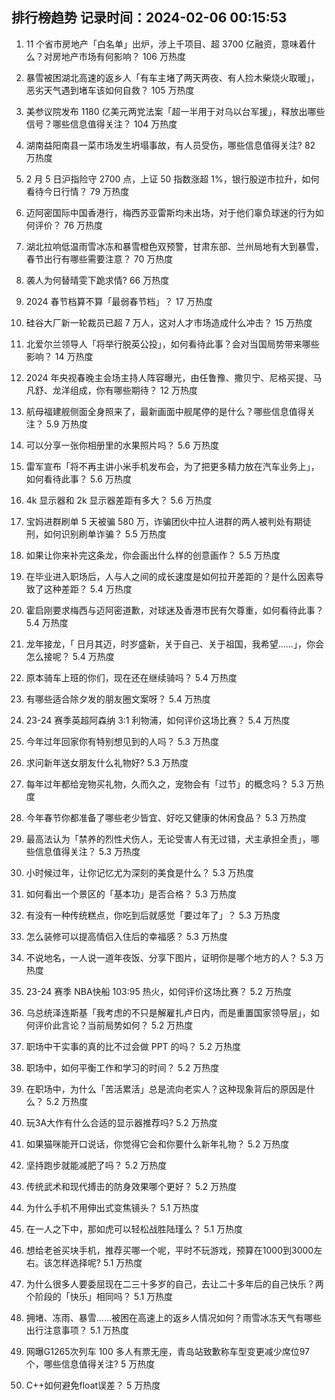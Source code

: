 
## 排行榜趋势 记录时间：2024-02-06 00:15:53
  
  1. 11 个省市房地产「白名单」出炉，涉上千项目、超 3700 亿融资，意味着什么？对房地产市场有何影响？ 106 万热度
    
  2. 暴雪被困湖北高速的返乡人「有车主堵了两天两夜、有人捡木柴烧火取暖」，恶劣天气遇到堵车该如何自救？ 105 万热度
    
  3. 美参议院发布 1180 亿美元两党法案「超一半用于对乌以台军援」，释放出哪些信号？哪些信息值得关注？ 104 万热度
    
  4. 湖南益阳南县一菜市场发生坍塌事故，有人员受伤，哪些信息值得关注? 82 万热度
    
  5. 2 月 5 日沪指险守 2700 点，上证 50 指数涨超 1%，银行股逆市拉升，如何看待今日行情？ 79 万热度
    
  6. 迈阿密国际中国香港行，梅西苏亚雷斯均未出场，对于他们辜负球迷的行为如何评价？ 76 万热度
    
  7. 湖北拉响低温雨雪冰冻和暴雪橙色双预警，甘肃东部、兰州局地有大到暴雪，春节出行有哪些需要注意？ 70 万热度
    
  8. 袭人为何替晴雯下跪求情? 66 万热度
    
  9. 2024 春节档算不算「最弱春节档」？ 17 万热度
    
  10. 硅谷大厂新一轮裁员已超 7 万人，这对人才市场造成什么冲击？ 15 万热度
    
  11. 北爱尔兰领导人「将举行脱英公投」，如何看待此事？会对当国局势带来哪些影响？ 14 万热度
    
  12. 2024 年央视春晚主会场主持人阵容曝光，由任鲁豫、撒贝宁、尼格买提、马凡舒、龙洋组成，你有哪些期待？ 12 万热度
    
  13. 航母福建舰侧面全身照来了，最新画面中舰尾停的是什么？哪些信息值得关注？ 5.9 万热度
    
  14. 可以分享一张你相册里的水果照片吗？ 5.6 万热度
    
  15. 雷军宣布「将不再主讲小米手机发布会，为了把更多精力放在汽车业务上」，如何看待此事？ 5.6 万热度
    
  16. 4k 显示器和 2k 显示器差距有多大？ 5.6 万热度
    
  17. 宝妈进群刷单 5 天被骗 580 万，诈骗团伙中拉人进群的两人被判处有期徒刑，如何识别刷单诈骗？ 5.5 万热度
    
  18. 如果让你来补完这条龙，你会画出什么样的创意画作？ 5.5 万热度
    
  19. 在毕业进入职场后，人与人之间的成长速度是如何拉开差距的？是什么因素导致了这种差距？ 5.4 万热度
    
  20. 霍启刚要求梅西与迈阿密道歉，对球迷及香港市民有欠尊重，如何看待此事？ 5.4 万热度
    
  21. 龙年接龙，「 日月其迈，时岁盛新，关于自己、关于祖国，我希望……」，你会怎么接呢？ 5.4 万热度
    
  22. 原本骑车上班的你们，现在还在继续骑吗？ 5.4 万热度
    
  23. 有哪些适合除夕发的朋友圈文案呀？ 5.4 万热度
    
  24. 23-24 赛季英超阿森纳 3:1 利物浦，如何评价这场比赛？ 5.4 万热度
    
  25. 今年过年回家你有特别想见到的人吗？ 5.3 万热度
    
  26. 求问新年送女朋友什么礼物好? 5.3 万热度
    
  27. 每年过年都给宠物买礼物，久而久之，宠物会有「过节」的概念吗？ 5.3 万热度
    
  28. 今年春节你都准备了哪些老少皆宜、好吃又健康的休闲食品？ 5.3 万热度
    
  29. 最高法认为「禁养的烈性犬伤人，无论受害人有无过错，犬主承担全责」，哪些信息值得关注？ 5.3 万热度
    
  30. 小时候过年，让你记忆尤为深刻的美食是什么？ 5.3 万热度
    
  31. 如何看出一个景区的「基本功」是否合格？ 5.3 万热度
    
  32. 有没有一种传统糕点，你吃到后就感觉「要过年了」？ 5.3 万热度
    
  33. 怎么装修可以提高情侣入住后的幸福感？ 5.3 万热度
    
  34. 不说地名，一人说一道年夜饭、分享下图片，证明你是哪个地方的人？ 5.3 万热度
    
  35. 23-24 赛季 NBA快船 103:95 热火，如何评价这场比赛？ 5.2 万热度
    
  36. 乌总统泽连斯基「我考虑的不只是解雇扎卢日内，而是重置国家领导层」，如何评价此言论？当前局势如何？ 5.2 万热度
    
  37. 职场中干实事的真的比不过会做 PPT 的吗？ 5.2 万热度
    
  38. 职场中，如何平衡工作和学习的时间？ 5.2 万热度
    
  39. 在职场中，为什么「苦活累活」总是流向老实人？这种现象背后的原因是什么？ 5.2 万热度
    
  40. 玩3A大作有什么合适的显示器推荐吗? 5.2 万热度
    
  41. 如果猫咪能开口说话，你觉得它会和你要什么新年礼物？ 5.2 万热度
    
  42. 坚持跑步就能减肥了吗？ 5.2 万热度
    
  43. 传统武术和现代搏击的防身效果哪个更好？ 5.2 万热度
    
  44. 为什么手机不用伸出式变焦镜头？ 5.1 万热度
    
  45. 在一人之下中，那如虎可以轻松战胜陆瑾么？ 5.1 万热度
    
  46. 想给老爸买块手机，推荐买哪一个呢，平时不玩游戏，预算在1000到3000左右。该怎样选择呢? 5.1 万热度
    
  47. 为什么很多人要委屈现在二三十多岁的自己，去让二十多年后的自己快乐？两个阶段的「快乐」相同吗？ 5.1 万热度
    
  48. 拥堵、冻雨、暴雪……被困在高速上的返乡人情况如何？雨雪冰冻天气有哪些出行注意事项？ 5.1 万热度
    
  49. 网曝G1265次列车 100 多人有票无座，青岛站致歉称车型变更减少席位97个，哪些信息值得关注? 5 万热度
    
  50. C++如何避免float误差？ 5 万热度
    